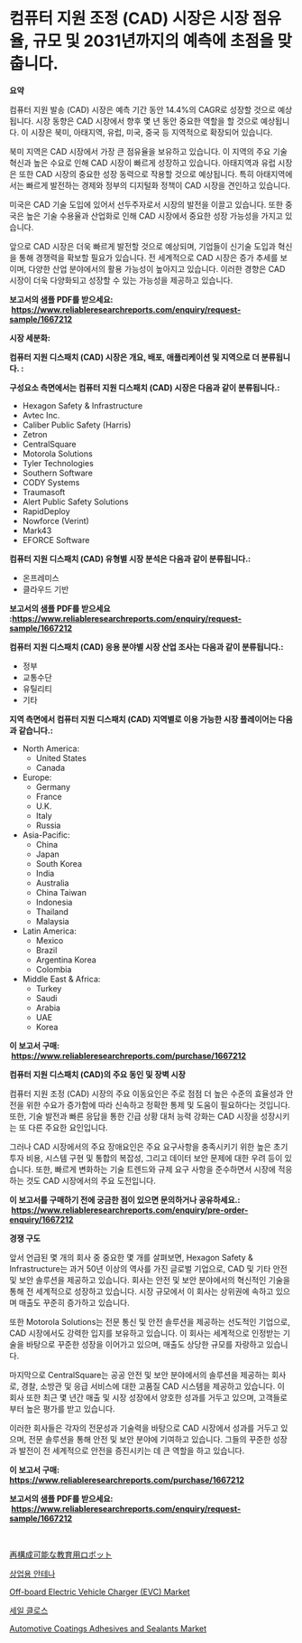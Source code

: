 <p><h1>컴퓨터 지원 조정 (CAD) 시장은 시장 점유율, 규모 및 2031년까지의 예측에 초점을 맞춥니다.</h1></p><p><strong>요약</strong></p>
<p><p>컴퓨터 지원 발송 (CAD) 시장은 예측 기간 동안 14.4%의 CAGR로 성장할 것으로 예상됩니다. 시장 동향은 CAD 시장에서 향후 몇 년 동안 중요한 역할을 할 것으로 예상됩니다. 이 시장은 북미, 아태지역, 유럽, 미국, 중국 등 지역적으로 확장되어 있습니다.</p><p>북미 지역은 CAD 시장에서 가장 큰 점유율을 보유하고 있습니다. 이 지역의 주요 기술 혁신과 높은 수요로 인해 CAD 시장이 빠르게 성장하고 있습니다. 아태지역과 유럽 시장은 또한 CAD 시장의 중요한 성장 동력으로 작용할 것으로 예상됩니다. 특히 아태지역에서는 빠르게 발전하는 경제와 정부의 디지털화 정책이 CAD 시장을 견인하고 있습니다. </p><p>미국은 CAD 기술 도입에 있어서 선두주자로서 시장의 발전을 이끌고 있습니다. 또한 중국은 높은 기술 수용율과 산업화로 인해 CAD 시장에서 중요한 성장 가능성을 가지고 있습니다. </p><p>앞으로 CAD 시장은 더욱 빠르게 발전할 것으로 예상되며, 기업들이 신기술 도입과 혁신을 통해 경쟁력을 확보할 필요가 있습니다. 전 세계적으로 CAD 시장은 증가 추세를 보이며, 다양한 산업 분야에서의 활용 가능성이 높아지고 있습니다. 이러한 경향은 CAD 시장이 더욱 다양화되고 성장할 수 있는 가능성을 제공하고 있습니다.</p></p>
<p><strong>보고서의 샘플 PDF를 받으세요: &nbsp;<a href="https://www.reliableresearchreports.com/enquiry/request-sample/1667212">https://www.reliableresearchreports.com/enquiry/request-sample/1667212</a></strong></p>
<p><strong>시장 세분화:</strong></p>
<p><strong> 컴퓨터 지원 디스패치 (CAD) 시장은 개요, 배포, 애플리케이션 및 지역으로 더 분류됩니다. :</strong></p>
<p><strong>구성요소 측면에서는 컴퓨터 지원 디스패치 (CAD) 시장은 다음과 같이 분류됩니다.:</strong></p>
<p><ul><li>Hexagon Safety & Infrastructure</li><li>Avtec Inc.</li><li>Caliber Public Safety (Harris)</li><li>Zetron</li><li>CentralSquare</li><li>Motorola Solutions</li><li>Tyler Technologies</li><li>Southern Software</li><li>CODY Systems</li><li>Traumasoft</li><li>Alert Public Safety Solutions</li><li>RapidDeploy</li><li>Nowforce (Verint)</li><li>Mark43</li><li>EFORCE Software</li></ul></p>
<p><strong> 컴퓨터 지원 디스패치 (CAD) 유형별 시장 분석은 다음과 같이 분류됩니다.:</strong></p>
<p><ul><li>온프레미스</li><li>클라우드 기반</li></ul></p>
<p><strong>보고서의 샘플 PDF를 받으세요 :<a href="https://www.reliableresearchreports.com/enquiry/request-sample/1667212">https://www.reliableresearchreports.com/enquiry/request-sample/1667212</a></strong></p>
<p><strong> 컴퓨터 지원 디스패치 (CAD) 응용 분야별 시장 산업 조사는 다음과 같이 분류됩니다.:</strong></p>
<p><ul><li>정부</li><li>교통수단</li><li>유틸리티</li><li>기타</li></ul></p>
<p><strong>지역 측면에서 컴퓨터 지원 디스패치 (CAD) 지역별로 이용 가능한 시장 플레이어는 다음과 같습니다.:</strong></p>
<p><ul>
    <li>
        North America:
        <ul>
            <li>United States</li>
            <li>Canada</li>
        </ul>
    </li>
    <li>
        Europe:
        <ul>
            <li>Germany</li>
            <li>France</li>
            <li>U.K.</li>
            <li>Italy</li>
            <li>Russia</li>
        </ul>
    </li>
    <li>
        Asia-Pacific:
        <ul>
            <li>China</li>
            <li>Japan</li>
            <li>South Korea</li>
            <li>India</li>
            <li>Australia</li>
            <li>China Taiwan</li>
            <li>Indonesia</li>
            <li>Thailand</li>
            <li>Malaysia</li>
        </ul>
    </li>
    <li>
        Latin America:
        <ul>
            <li>Mexico</li>
            <li>Brazil</li>
            <li>Argentina Korea</li>
            <li>Colombia</li>
        </ul>
    </li>
    <li>
        Middle East & Africa:
        <ul>
            <li>Turkey</li>
            <li>Saudi</li>
            <li>Arabia</li>
            <li>UAE</li>
            <li>Korea</li>
        </ul>
    </li>
    </ul></p>
<p><strong>이 보고서 구매: &nbsp;<a href="https://www.reliableresearchreports.com/purchase/1667212">https://www.reliableresearchreports.com/purchase/1667212</a></strong></p>
<p><strong>컴퓨터 지원 디스패치 (CAD)의 주요 동인 및 장벽 시장</strong></p>
<p><p>컴퓨터 지원 조정 (CAD) 시장의 주요 이동요인은 주로 점점 더 높은 수준의 효율성과 안전을 위한 수요가 증가함에 따라 신속하고 정확한 통제 및 도움이 필요하다는 것입니다. 또한, 기술 발전과 빠른 응답을 통한 긴급 상황 대처 능력 강화는 CAD 시장을 성장시키는 또 다른 주요한 요인입니다. </p><p>그러나 CAD 시장에서의 주요 장애요인은 주요 요구사항을 충족시키기 위한 높은 초기 투자 비용, 시스템 구현 및 통합의 복잡성, 그리고 데이터 보안 문제에 대한 우려 등이 있습니다. 또한, 빠르게 변화하는 기술 트렌드와 규제 요구 사항을 준수하면서 시장에 적응하는 것도 CAD 시장에서의 주요 도전입니다.</p></p>
<p><strong>이 보고서를 구매하기 전에 궁금한 점이 있으면 문의하거나 공유하세요.: &nbsp;<a href="https://www.reliableresearchreports.com/enquiry/pre-order-enquiry/1667212">https://www.reliableresearchreports.com/enquiry/pre-order-enquiry/1667212</a></strong></p>
<p><strong>경쟁 구도</strong></p>
<p><p>앞서 언급된 몇 개의 회사 중 중요한 몇 개를 살펴보면, Hexagon Safety & Infrastructure는 과거 50년 이상의 역사를 가진 글로벌 기업으로, CAD 및 기타 안전 및 보안 솔루션을 제공하고 있습니다. 회사는 안전 및 보안 분야에서의 혁신적인 기술을 통해 전 세계적으로 성장하고 있습니다. 시장 규모에서 이 회사는 상위권에 속하고 있으며 매출도 꾸준히 증가하고 있습니다.</p><p>또한 Motorola Solutions는 전문 통신 및 안전 솔루션을 제공하는 선도적인 기업으로, CAD 시장에서도 강력한 입지를 보유하고 있습니다. 이 회사는 세계적으로 인정받는 기술을 바탕으로 꾸준한 성장을 이어가고 있으며, 매출도 상당한 규모를 자랑하고 있습니다.</p><p>마지막으로 CentralSquare는 공공 안전 및 보안 분야에서의 솔루션을 제공하는 회사로, 경찰, 소방관 및 응급 서비스에 대한 고품질 CAD 시스템을 제공하고 있습니다. 이 회사 또한 최근 몇 년간 매출 및 시장 성장에서 양호한 성과를 거두고 있으며, 고객들로부터 높은 평가를 받고 있습니다.</p><p>이러한 회사들은 각자의 전문성과 기술력을 바탕으로 CAD 시장에서 성과를 거두고 있으며, 전문 솔루션을 통해 안전 및 보안 분야에 기여하고 있습니다. 그들의 꾸준한 성장과 발전이 전 세계적으로 안전을 증진시키는 데 큰 역할을 하고 있습니다.</p></p>
<p><strong>이 보고서 구매: &nbsp; <a href="https://www.reliableresearchreports.com/purchase/1667212">https://www.reliableresearchreports.com/purchase/1667212</a></strong></p>
<p><strong>보고서의 샘플 PDF를 받으세요: &nbsp;<a href="https://www.reliableresearchreports.com/enquiry/request-sample/1667212">https://www.reliableresearchreports.com/enquiry/request-sample/1667212</a></strong><strong></strong></p>
<p>&nbsp;</p>
<p><p><a href="https://github.com/DonaldShaw1965/Market-Research-Report-List-1/blob/main/969491415803.md">再構成可能な教育用ロボット</a></p><p><a href="https://github.com/Madalyell456456/Market-Research-Report-List-1/blob/main/265075014471.md">상업용 안테나</a></p><p><a href="https://issuu.com/reportprime-2/docs/off-board-electric-vehicle-charger-evc-market-size">Off-board Electric Vehicle Charger (EVC) Market</a></p><p><a href="https://medium.com/@boydsmitham726/%ED%95%B4%EC%95%94%EC%8B%9D-%EB%8F%9B-%EC%B2%9C-%EC%8B%9C%EC%9E%A5-%EB%A9%94%ED%8A%B8%EB%A6%AD-%EC%8B%9C%EC%9E%A5-%EC%A0%90%EC%9C%A0%EC%9C%A8-%ED%8A%B8%EB%A0%8C%EB%93%9C-%EB%B0%8F-%EC%84%B1%EC%9E%A5-%ED%8C%A8%ED%84%B4-%ED%95%B4%EC%84%9D-af7ce455bef0">세일 클로스</a></p><p><a href="https://issuu.com/reportprime-2/docs/automotive-coatings-adhesives-and-sealants-market-">Automotive Coatings Adhesives and Sealants Market</a></p></p>